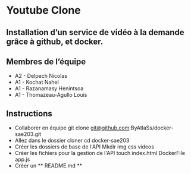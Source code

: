 # Youtube Clone
## Installation d’un service de vidéo à la demande grâce à github, et docker.

## Membres de l’équipe
* A2 - Delpech Nicolas
* A1 - Kochat Nahel
* A1 - Razanamasy Henintsoa
* A1 - Thomazeau-Agullo Louis

## Instructions
- Collaborer en équipe
  git clone git@github.com:ByAtlaSs/docker-sae203.git
- Allez dans le dossier cloner
  cd docker-sae203
- Créer les dossiers de base de l'API
  Mkdir img css videos
- Créer les fichiers pour la gestion de l'API
  touch index.html DockerFile app.js
- Créer un ** README.md ** 
